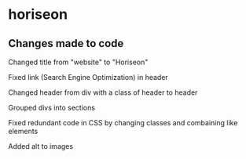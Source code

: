 # horiseon

## Changes made to code

Changed title from "website" to "Horiseon"

Fixed link (Search Engine Optimization) in header

Changed header from div with a class of header to header

Grouped divs into sections

Fixed redundant code in CSS by changing classes and combaining like elements

Added alt to images